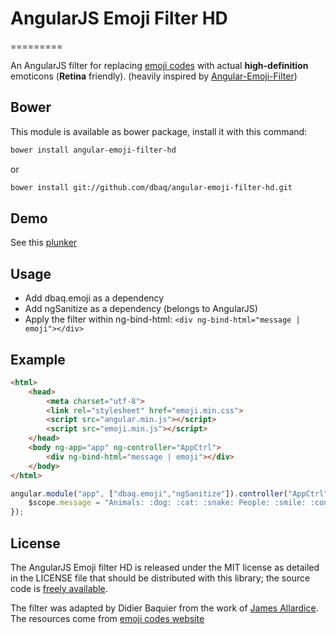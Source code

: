 # AngularJS Emoji Filter HD
=========

An AngularJS filter for replacing [emoji codes](http://www.emoji-cheat-sheet.com) with actual **high-definition** emoticons (**Retina** friendly). (heavily inspired by [Angular-Emoji-Filter](https://github.com/globaldev/angular-emoji-filter))

Bower
--
This module is available as bower package, install it with this command:

```bash
bower install angular-emoji-filter-hd
```
or

```bash
bower install git://github.com/dbaq/angular-emoji-filter-hd.git
```

Demo
--
See this [plunker](http://embed.plnkr.co/Woxf3rQuLiYWhh7ccvak/preview)

Usage
--
- Add dbaq.emoji as a dependency
- Add ngSanitize as a dependency (belongs to AngularJS)
- Apply the filter within ng-bind-html: ```<div ng-bind-html="message | emoji"></div>```

Example
--

```html
<html>
    <head>
        <meta charset="utf-8">
        <link rel="stylesheet" href="emoji.min.css">
        <script src="angular.min.js"></script>
        <script src="emoji.min.js"></script>
    </head>
    <body ng-app="app" ng-controller="AppCtrl">
        <div ng-bind-html="message | emoji"></div>
    </body>
</html>
```
 
```js
angular.module("app", ["dbaq.emoji","ngSanitize"]).controller("AppCtrl", function ($scope) {
    $scope.message = "Animals: :dog: :cat: :snake: People: :smile: :confused: :angry: Places: :house: :school: :hotel: :poop:";
});
```


License
--
The AngularJS Emoji filter HD is released under the MIT license as detailed in the LICENSE file that should be distributed with this library; the source code is [freely available](http://github.com/globaldev/angular-emoji-filter).

The filter was adapted by Didier Baquier from the work of [James Allardice](http://jamesallardice.com). The resources come from [emoji codes website](http://www.emoji-cheat-sheet.com)
